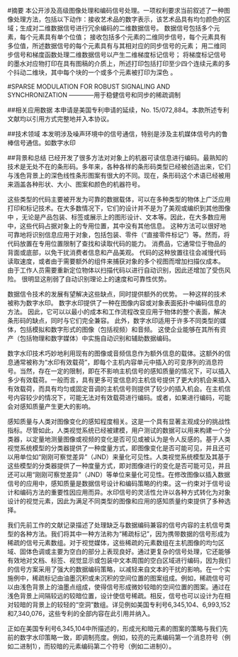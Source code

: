 #摘要
本公开涉及高级图像处理和编码信号处理。一项权利要求当前叙述了一种图像处理方法，包括以下动作：接收艺术品的数字表示，该艺术品具有均匀颜色的区域；生成对二维数据信号进行冗余编码的二维数据信号。 数据信号包括多个元素，每个元素具有单个位值； 接收包括多个元素的二维同步信号，每个元素具有多位值，所述数据信号的每个元素具有与其相对应的同步信号的元素； 用二维同步信号和梯度函数处理二维数据信号以产生二维梯度标记信号； 将梯度标记信号的墨水对应物打印在具有图稿的介质上，所述打印包括打印至少四个连续元素的多个抖动二维块，其中每个块的一个或多个元素被打印为深色 。

#SPARSE MODULATION FOR ROBUST SIGNALING AND SYNCHRONIZATION
————用于稳健信号和同步的稀疏调制

##相关应用数据
本申请是美国专利申请的延续，No. 15/072,884。本款所述专利文献均以引用方式完整地并入本协议。

##技术领域
本发明涉及噪声环境中的信号通信，特别是涉及主机媒体信号内的鲁棒信号通信。如数字水印

##背景和总结
已经开发了很多方法对对象上的机器可读信息进行编码。最熟知的技术是无处不在的条形码。多年来，各种各样的条形码类型已经被创造出来，它们与浅色背景上的深色线性条形图案有很大的不同。现在，条形码这个术语已经被用来涵盖各种形状、大小、图案和颜色的机器符号。

这些类型的代码主要被开发为可靠的数据载体，可以在多种类型的物体上广泛应用打印和标记技术。在大多数情况下，它们的设计并不是为了美观或编织到其他图像中 ，无论是产品包装、标签或展示上的图形设计、文本等。因此，在大多数应用中，这些代码占据对象上的专用位置，其中没有其他信息。 这种方法可以很好地可靠地将识别信息应用于对象，包括包装、零件（“直接零件标记”）等。然而，将代码放置在专用位置限制了查找和读取代码的能力。 消费品，它通常位于物品的背面或底部，以免干扰消费者信息和产品美观。 代码的这种放置往往会减慢代码读取速度，或者由于需要额外的组件来捕获对象的多个视图而增加扫描仪成本。 由于工作人员需要重新定位物体以扫描代码以进行自动识别，因此还增加了受伤风险。 很明显这削弱了自动识别理论上的速度和可靠性优势。

数据信令技术的发展有望解决这些缺点，同时提供额外的优势。 一种这样的技术被称为数字水印。 数字水印提供了一种在图像内容或对象表面拓扑中编码信息的方法。 因此，它可以以最小的成本和工作流程改变应用于物体的整个表面，解决条形码的缺点，同时与它们完全兼容。 此外，数字水印适用于许多不同类型的媒体，包括模拟和数字形式的图像（包括视频）和音频。 这使企业能够在其所有资产（包括物理和数字媒体）中实施自动识别和辅助数据编码。

数字水印技术巧妙地利用现有的图像或音频信息作为额外信息的载体。这额外的信息通常被称为“水印有效载荷”，即每个主机内容单元中插入的可变序列的消息符号。当然，存在一定的限制，即在不影响主机信号的感知质量的情况下，可以插入多少有效载荷。一般而言，具有更多可变信息的主机信号提供了更大的机会来插入有效载荷，而具有均匀或固定音调的主机信号则提供了较少的插入机会。在主机信号内容较少的情况下，可能无法对有效载荷进行编码。或者，如果进行编码，可能会对感知质量产生更大的影响。

感知质量与人类对图像变化的感知程度相关。这是一个具有显著主观成分的挑战性指标。尽管如此，人类视觉系统已经被建模，用户测试的数据可以用来构建一个分类器，以定量地测量图像或视频的变化是否可见或被认为是令人反感的。基于人类视觉系统模型的分类器提供了一种度量方式，即图像变化是否可能可见，并且还可以用单位如“刚刚可察觉差异”（JND）来量化可见性。人类视觉系统模型及其基于这些模型的分类器提供了一种度量方式，即对图像进行的变化是否可能可见，并且还可以用“刚刚可察觉差异”（JND）等单位来量化可见性。在修改图像以插入数据信号的应用中，感知质量是数据信号设计和编码策略的约束。这一约束对于信号设计和编码方法的重要性因应用而异。水印信号的灵活性允许以各种方式转化为对象设计的视觉元素，因此为满足不同类型的图像和应用的感知质量约束提供了多种选择。

我们先前工作的文献记录描述了处理缺乏与数据编码兼容的信号内容的主机信号类型的各种方法。我们将其中一种方法称为“稀疏标记”，因为携带数据的信号形成为稀疏的信号元素数组。对于视觉媒体，这些稀疏的元素数组在主机图像的均匀区域、固体色调或主要为空白的部分上表现良好。通过更复杂的信号处理，它还能够有效地对文档、标签、视觉显示或包装中文本周围的空白区域进行编码，因为我们的信号方案采用了强大的数据编码策略，以减轻来自文本的干扰的影响。在一个实施例中，稀疏标记由油墨沉积或未沉积的空间位置的图案组成。例如，稀疏信号可以由浅色背景上的油墨点组成，使得信号形成微妙较暗的空间位置的图案。通过在浅色背景上间隔较远的较暗位置，设计使信号稀疏。相反，信号也可以设计为在相对较暗的背景上的较轻的“空洞”数组。详见例如美国专利号6,345,104、6,993,152和7,340,076，这些专利的全部内容在此引用并纳入。

正如在美国专利号6,345,104中所描述的，形成光和暗元素的图案的策略与我们先前的数字水印策略一致，即调制亮度。例如，较亮的元素编码第一个消息符号（例如二进制1），而较暗的元素编码第二个符号（例如二进制0）。